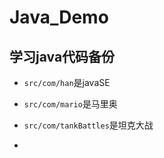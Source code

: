 # Java_Demo
## 学习java代码备份

- `src/com/han`是javaSE

- `src/com/mario`是马里奥

- `src/com/tankBattles`是坦克大战

- 
